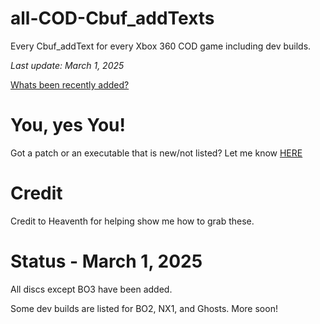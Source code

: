 # all-COD-Cbuf_addTexts
Every Cbuf_addText for every Xbox 360 COD game including dev builds.

*Last update: March 1, 2025*

[Whats been recently added?](https://github.com/bandito52/all-COD-cats/blob/main/master-discs)

# You, yes You!

Got a patch or an executable that is new/not listed?
Let me know [HERE](https://github.com/bandito52/all-COD-cats/issues)


# Credit
Credit to Heaventh for helping show me how to grab these.

# Status - March 1, 2025
All discs except BO3 have been added.

Some dev builds are listed for BO2, NX1, and Ghosts. More soon!
